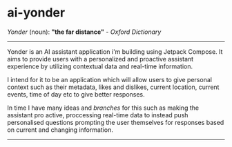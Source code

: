# ai-yonder

*Yonder* (noun): **"the far distance"** - *Oxford Dictionary*

---

Yonder is an AI assistant application i'm building using Jetpack Compose. It aims to provide users with a personalized and proactive assistant experience by utilizing contextual data and real-time information.

I intend for it to be an application which will allow users to give personal context such as their metadata, likes and dislikes, current location, current events, time of day etc to give better responses.


In time I have many ideas and *branches* for this such as making the assistant pro active, proccessing real-time data to instead push personalised questions prompting the user themselves for responses based on current and changing information.

---
